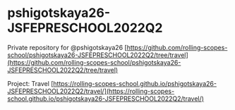 # pshigotskaya26-JSFEPRESCHOOL2022Q2
Private repository for @pshigotskaya26 [https://github.com/rolling-scopes-school/pshigotskaya26-JSFEPRESCHOOL2022Q2/tree/travel](https://github.com/rolling-scopes-school/pshigotskaya26-JSFEPRESCHOOL2022Q2/tree/travel)

Project: Travel [https://rolling-scopes-school.github.io/pshigotskaya26-JSFEPRESCHOOL2022Q2/travel/](https://rolling-scopes-school.github.io/pshigotskaya26-JSFEPRESCHOOL2022Q2/travel/)
